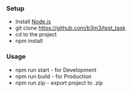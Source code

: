 ### Setup

- Install [Node.js](https://nodejs.org/en/)
- git clone https://github.com/b3m3/test_task
- cd to the project
- npm install

### Usage

- npm run start - for Development
- npm run build - for Production
- npm run zip - export project to .zip
